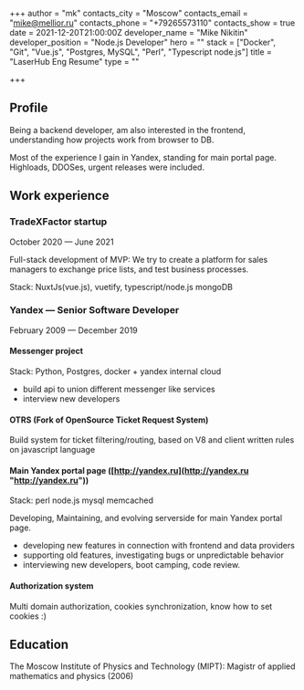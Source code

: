 +++
author = "mk"
contacts_city = "Moscow"
contacts_email = "mike@mellior.ru"
contacts_phone = "+79265573110"
contacts_show = true
date = 2021-12-20T21:00:00Z
developer_name = "Mike Nikitin"
developer_position = "Node.js Developer"
hero = ""
stack = ["Docker", "Git", "Vue.js", "Postgres, MySQL", "Perl", "Typescript node.js"]
title = "LaserHub Eng Resume"
type = ""

+++
## Profile

Being a backend developer, am also interested in the frontend, understanding how projects work from browser to DB.

Most of the experience I gain in Yandex, standing for main portal page. Highloads, DDOSes, urgent releases were included.

## Work experience

### **TradeXFactor startup**

October 2020 — June 2021

Full-stack development of MVP: We try to create a platform for sales managers to exchange price lists, and test business processes.

Stack: NuxtJs(vue.js), vuetify, typescript/node.js mongoDB

### **Yandex** — Senior Software Developer

February 2009 — December 2019

#### **Messenger project**

Stack: Python, Postgres, docker + yandex internal cloud

* build api to union different messenger like services
* interview new developers

#### **OTRS** (Fork of OpenSource Ticket Request System)

Build system for ticket filtering/routing, based on V8 and client written rules on javascript language

#### **Main Yandex portal page** ([http://yandex.ru](http://yandex.ru "http://yandex.ru"))

Stack: perl node.js mysql memcached

Developing, Maintaining, and evolving serverside for main Yandex portal page.

* developing new features in connection with frontend and data providers
* supporting old features, investigating bugs or unpredictable behavior
* interviewing new developers, boot camping, code review.

#### **Authorization system**

Multi domain authorization, cookies synchronization, know how to set cookies :)

## Education

The Moscow Institute of Physics and Technology (MIPT): Magistr of applied mathematics and physics (2006)